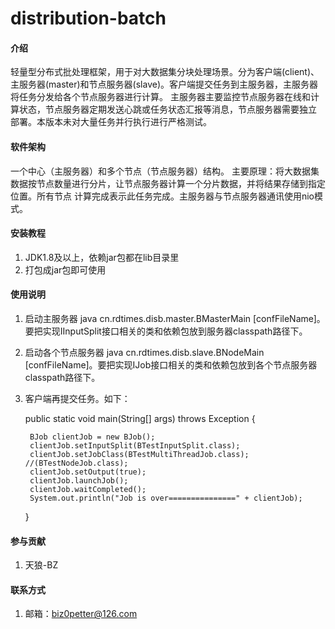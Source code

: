 # distribution-batch

#### 介绍
轻量型分布式批处理框架，用于对大数据集分块处理场景。分为客户端(client)、主服务器(master)和节点服务器(slave)。客户端提交任务到主服务器，主服务器将任务分发给各个节点服务器进行计算。
主服务器主要监控节点服务器在线和计算状态，节点服务器定期发送心跳或任务状态汇报等消息，节点服务器需要独立
部署。本版本未对大量任务并行执行进行严格测试。


#### 软件架构
一个中心（主服务器）和多个节点（节点服务器）结构。
主要原理：将大数据集数据按节点数量进行分片，让节点服务器计算一个分片数据，并将结果存储到指定位置。所有节点
        计算完成表示此任务完成。主服务器与节点服务器通讯使用nio模式。

#### 安装教程
1. JDK1.8及以上，依赖jar包都在lib目录里
2. 打包成jar包即可使用

#### 使用说明

1. 启动主服务器 java cn.rdtimes.disb.master.BMasterMain [confFileName]。要把实现IInputSplit接口相关的类和依赖包放到服务器classpath路径下。
2. 启动各个节点服务器 java cn.rdtimes.disb.slave.BNodeMain [confFileName]。要把实现IJob接口相关的类和依赖包放到各个节点服务器classpath路径下。
3. 客户端再提交任务。如下：

    public static void main(String[] args) throws Exception {

        BJob clientJob = new BJob();
        clientJob.setInputSplit(BTestInputSplit.class);
        clientJob.setJobClass(BTestMultiThreadJob.class);     //(BTestNodeJob.class);
        clientJob.setOutput(true);
        clientJob.launchJob();
        clientJob.waitCompleted();
        System.out.println("Job is over===============" + clientJob);
    }

#### 参与贡献
1. 天狼-BZ

#### 联系方式
1. 邮箱：biz0petter@126.com

